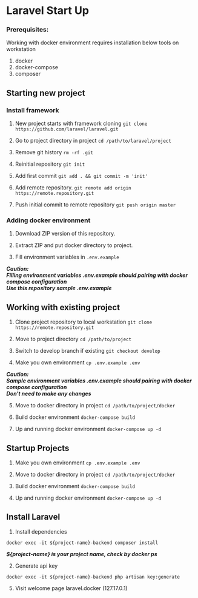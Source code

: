 # Laravel Start Up

### Prerequisites:

Working with docker environment requires installation below tools on workstation 
1. docker
2. docker-compose
3. composer

## Starting new project

### Install framework

1. New project starts with framework cloning
`git clone https://github.com/laravel/laravel.git`

2. Go to project directory in project 
`cd /path/to/laravel/project`

2. Remove git history
`rm -rf .git`

3. Reinitial repository
`git init`

4. Add first commit
`git add . && git commit -m 'init'` 

5. Add remote repository.
`git remote add origin https://remote.repository.git`

6. Push initial commit to remote repository
`git push origin master`

### Adding docker environment

1. Download ZIP version of this repository.

2. Extract ZIP and put docker directory to project.

3. Fill  environment variables in `.env.example`

***Caution:\
Filling environment variables .env.example should pairing with docker compose configuration\
Use this repository sample .env.example***

## Working with existing project

1. Clone project repository to local workstation
`git clone https://remote.repository.git`

2. Move to project directory
`cd /path/to/project` 

3. Switch to develop branch if existing
`git checkout develop` 

4.  Make you own environment 
`cp .env.example .env`

***Caution:\
Sample environment variables .env.example should pairing with docker compose configuration\
Don't need to make any changes***  

5. Move to docker directory in project
`cd /path/to/project/docker`  

6.  Build docker environment
`docker-compose build`

7. Up and running docker environment
`docker-compose up -d`


## Startup Projects

1.  Make you own environment 
`cp .env.example .env`

2. Move to docker directory in project
`cd /path/to/project/docker`  

3.  Build docker environment
`docker-compose build`

4. Up and running docker environment
`docker-compose up -d`


## Install Laravel


1. Install dependencies
 
`docker exec -it ${project-name}-backend composer install`

***${project-name} is your project name, check by docker ps***

2. Generate api key
 
`docker exec -it ${project-name}-backend php artisan key:generate`

5. Visit welcome page laravel.docker (127.17.0.1) 
